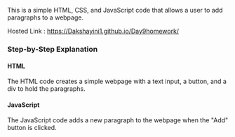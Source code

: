 
This is a simple HTML, CSS, and JavaScript code that allows a user to add paragraphs to a webpage. 

Hosted Link : https://Dakshayini1.github.io/Day9homework/

### Step-by-Step Explanation

#### HTML 

The HTML code creates a simple webpage with a text input, a button, and a div to hold the paragraphs.



#### JavaScript

The JavaScript code adds a new paragraph to the webpage when the "Add" button is clicked.


